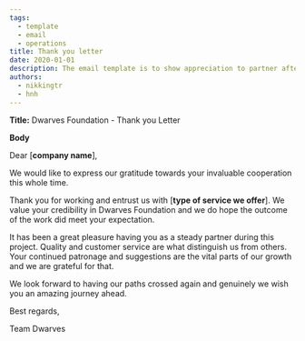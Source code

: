 ```yaml
---
tags: 
  - template
  - email
  - operations
title: Thank you letter
date: 2020-01-01
description: The email template is to show appreciation to partner after the project closed. 
authors:
  - nikkingtr
  - hnh
---
```


**Title:** Dwarves Foundation - Thank you Letter

**Body**

Dear [**company name**],

We would like to express our gratitude towards your invaluable cooperation this whole time.

Thank you for working and entrust us with [**type of service we offer**]. We value your credibility in Dwarves Foundation and we do hope the outcome of the work did meet your expectation.

It has been a great pleasure having you as a steady partner during this project. Quality and customer service are what distinguish us from others. Your continued patronage and suggestions are the vital parts of our growth and we are grateful for that.

We look forward to having our paths crossed again and genuinely we wish you an amazing journey ahead.

Best regards,

Team Dwarves
